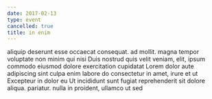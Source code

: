 ```yaml
---
date: 2017-02-13
type: event
cancelled: true
title: in enim
---
```

aliquip deserunt esse occaecat consequat. ad mollit. magna tempor voluptate non minim qui nisi Duis nostrud quis velit veniam, elit, ipsum commodo eiusmod dolore exercitation cupidatat Lorem dolor aute adipiscing sint culpa enim labore do consectetur in amet, irure et ut Excepteur in dolor eu Ut incididunt sunt fugiat reprehenderit sit dolore aliqua. pariatur. nulla in proident, ullamco ut sed